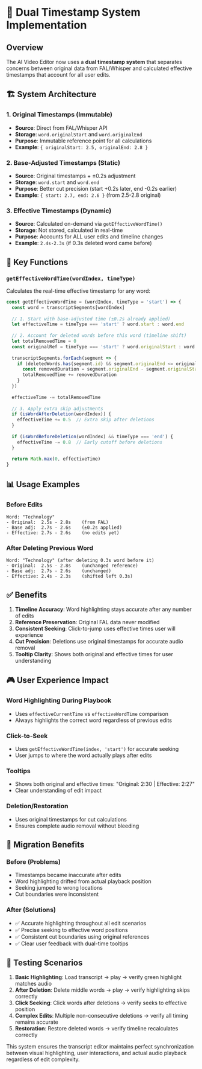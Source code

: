 # 🎯 Dual Timestamp System Implementation

## Overview

The AI Video Editor now uses a **dual timestamp system** that separates concerns between original data from FAL/Whisper and calculated effective timestamps that account for all user edits.

## 🏗️ System Architecture

### 1. **Original Timestamps** (Immutable)
- **Source**: Direct from FAL/Whisper API
- **Storage**: `word.originalStart` and `word.originalEnd`
- **Purpose**: Immutable reference point for all calculations
- **Example**: `{ originalStart: 2.5, originalEnd: 2.8 }`

### 2. **Base-Adjusted Timestamps** (Static)
- **Source**: Original timestamps + ±0.2s adjustment
- **Storage**: `word.start` and `word.end`
- **Purpose**: Better cut precision (start +0.2s later, end -0.2s earlier)
- **Example**: `{ start: 2.7, end: 2.6 }` (from 2.5-2.8 original)

### 3. **Effective Timestamps** (Dynamic)
- **Source**: Calculated on-demand via `getEffectiveWordTime()`
- **Storage**: Not stored, calculated in real-time
- **Purpose**: Accounts for ALL user edits and timeline changes
- **Example**: `2.4s-2.3s` (if 0.3s deleted word came before)

## 🔧 Key Functions

### `getEffectiveWordTime(wordIndex, timeType)`
Calculates the real-time effective timestamp for any word:

```javascript
const getEffectiveWordTime = (wordIndex, timeType = 'start') => {
  const word = transcriptSegments[wordIndex]
  
  // 1. Start with base-adjusted time (±0.2s already applied)
  let effectiveTime = timeType === 'start' ? word.start : word.end
  
  // 2. Account for deleted words before this word (timeline shift)
  let totalRemovedTime = 0
  const originalRef = timeType === 'start' ? word.originalStart : word.originalEnd
  
  transcriptSegments.forEach(segment => {
    if (deletedWords.has(segment.id) && segment.originalEnd <= originalRef) {
      const removedDuration = segment.originalEnd - segment.originalStart
      totalRemovedTime += removedDuration
    }
  })
  
  effectiveTime -= totalRemovedTime
  
  // 3. Apply extra skip adjustments
  if (isWordAfterDeletion(wordIndex)) {
    effectiveTime += 0.5  // Extra skip after deletions
  }
  
  if (isWordBeforeDeletion(wordIndex) && timeType === 'end') {
    effectiveTime -= 0.8  // Early cutoff before deletions
  }
  
  return Math.max(0, effectiveTime)
}
```

## 📊 Usage Examples

### Before Edits
```
Word: "Technology"
- Original:  2.5s - 2.8s    (from FAL)
- Base adj:  2.7s - 2.6s    (±0.2s applied)
- Effective: 2.7s - 2.6s    (no edits yet)
```

### After Deleting Previous Word
```
Word: "Technology" (after deleting 0.3s word before it)
- Original:  2.5s - 2.8s    (unchanged reference)
- Base adj:  2.7s - 2.6s    (unchanged)
- Effective: 2.4s - 2.3s    (shifted left 0.3s)
```

## ✅ Benefits

1. **Timeline Accuracy**: Word highlighting stays accurate after any number of edits
2. **Reference Preservation**: Original FAL data never modified
3. **Consistent Seeking**: Click-to-jump uses effective times user will experience
4. **Cut Precision**: Deletions use original timestamps for accurate audio removal
5. **Tooltip Clarity**: Shows both original and effective times for user understanding

## 🎮 User Experience Impact

### Word Highlighting During Playbook
- Uses `effectiveCurrentTime` vs `effectiveWordTime` comparison
- Always highlights the correct word regardless of previous edits

### Click-to-Seek
- Uses `getEffectiveWordTime(index, 'start')` for accurate seeking
- User jumps to where the word actually plays after edits

### Tooltips
- Shows both original and effective times: "Original: 2:30 | Effective: 2:27"
- Clear understanding of edit impact

### Deletion/Restoration
- Uses original timestamps for cut calculations
- Ensures complete audio removal without bleeding

## 🔄 Migration Benefits

### Before (Problems)
- Timestamps became inaccurate after edits
- Word highlighting drifted from actual playback position
- Seeking jumped to wrong locations
- Cut boundaries were inconsistent

### After (Solutions)
- ✅ Accurate highlighting throughout all edit scenarios
- ✅ Precise seeking to effective word positions
- ✅ Consistent cut boundaries using original references
- ✅ Clear user feedback with dual-time tooltips

## 🧪 Testing Scenarios

1. **Basic Highlighting**: Load transcript → play → verify green highlight matches audio
2. **After Deletion**: Delete middle words → play → verify highlighting skips correctly  
3. **Click Seeking**: Click words after deletions → verify seeks to effective position
4. **Complex Edits**: Multiple non-consecutive deletions → verify all timing remains accurate
5. **Restoration**: Restore deleted words → verify timeline recalculates correctly

This system ensures the transcript editor maintains perfect synchronization between visual highlighting, user interactions, and actual audio playback regardless of edit complexity. 